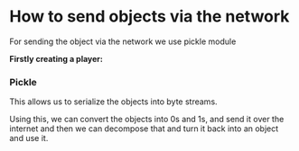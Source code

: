 # How to send objects via the network

For sending the object via the network we use pickle module

**Firstly creating a player:**

### Pickle

This allows us to serialize the objects into byte streams.

Using this, we can convert the objects into 0s and 1s, and send it over the internet and then we can decompose that and turn it back into an object and use it.
